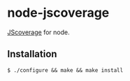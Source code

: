 # node-jscoverage

   [JScoverage](https://siliconforks.com/jscoverage/) for node.

## Installation

    $ ./configure && make && make install

